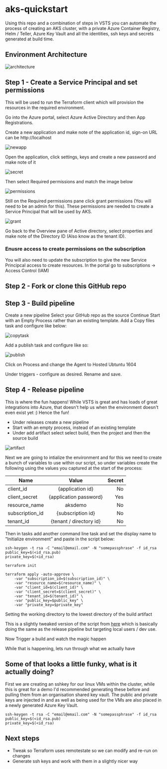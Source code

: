 # aks-quickstart

Using this repo and a combination of steps in VSTS you can automate the process of creating an AKS cluster, with a private Azure Container Registry, Helm / Teller, Azure Key Vault and all the identities, ssh keys and secrets generated at build time.

## Environment Architecture

![architecture](https://raw.githubusercontent.com/JimPaine/images/master/architecture.PNG)

## Step 1 - Create a Service Principal and set permissions

This will be used to run the Terraform client which will provision the resources in the required environment.

Go into the Azure portal, select Azure Active Directory and then App Registrations.

Create a new application and make note of the application id, sign-on URL can be http://localhost

![newapp](https://raw.githubusercontent.com/JimPaine/images/master/newapp.PNG)

Open the application, click settings, keys and create a new password and make note of it

![secret](https://raw.githubusercontent.com/JimPaine/images/master/secret.PNG)

Then select Required permissions and match the image below

![permissions](https://raw.githubusercontent.com/JimPaine/images/master/permissions.PNG)

Still on the Required permissions pane click grant permissions (You will need to be an admin for this). These permissions are needed to create a Service Principal that will be used by AKS.

![grant](https://raw.githubusercontent.com/JimPaine/images/master/grant.PNG)

Go back to the Overview pane of Active directory, select properties and make note of the Directory ID (Also know as the tenant ID).

### Enusre access to create permissions on the subscription

You will also need to update the subscription to give the new Service Principcal access to create resources. In the portal go to subscriptions -> Access Control (IAM)

## Step 2 - Fork or clone this GitHub repo

## Step 3 - Build pipeline

Create a new pipeline
Select your GitHub repo as the source
Continue
Start with an Empty Process rather than an existing template.
Add a Copy files task and configure like below:

![copytask](https://raw.githubusercontent.com/JimPaine/images/master/copytask.PNG)

Add a publish task and configure like so:

![publish](https://raw.githubusercontent.com/JimPaine/images/master/publish.PNG)

Click on Process and change the Agent to Hosted Ubtuntu 1604

Under triggers - configure as desired.
Rename and save.

## Step 4 - Release pipeline

This is where the fun happens! While VSTS is great and has loads of great integrations into Azure, that doesn't help us when the environment doesn't even exist yet :) Hence the fun!

- Under releases create a new pipeline
- Start with an empty process, instead of an existing template
- Under add artifact select select build, then the project and then the source build

![artifact](https://raw.githubusercontent.com/JimPaine/images/master/artifact.PNG)

Next we are going to intialize the environment and for this we need to create a bunch of variables to use within our script, so under variables create the following using the values you captured at the start of the process:

| Name            | Value                              | Secret   |
| --------------- |:----------------------------------:| --------:|
| client_id       | {application id}                   | No       |
| client_secret   | {application password}             | Yes      |
| resource_name   | aksdemo                            | No       |
| subscription_id | {subscription id}                  | No       |
| tenant_id       | {tenant / directory id}            | No       |

Then in tasks add another command line task and set the display name to "Initialize environment" and paste in the script below:

```
ssh-keygen -t rsa -C "email@email.com" -N "somepassphrase" -f id_rsa
public_key=$(<id_rsa.pub)
private_key=$(<id_rsa)

terraform init

terraform apply -auto-approve \
    -var "subscription_id=$(subscription_id)" \
    -var "resource_name=$(resource_name)" \
    -var "client_id=$(client_id)" \
    -var "client_secret=$(client_secret)" \
    -var "tenant_id=$(tenant_id)" \
    -var "public_key=$public_key" \
    -var "private_key=$private_key"
```

Setting the working directory to the lowest directory of the build artifact

This is a slightly tweaked version of the script from [here](https://github.com/JimPaine/aks-quickstart/blob/master/scripts/run.sh) which is basically doing the same as the release pipeline but targeting local users / dev use.

Now Trigger a build and watch the magic happen

While that is happening, lets run through what we actually have

## Some of that looks a little funky, what is it actually doing?

First we are creating an sshkey for our linux VMs within the cluster, while this is great for a demo I'd recommended generating these before and pulling them from an organisation shared key vault. The public and private keys are injected in and as well as being used for the VMs are also placed in a newly generated Azure Key Vault.

```
ssh-keygen -t rsa -C "email@email.com" -N "somepassphrase" -f id_rsa
public_key=$(<id_rsa.pub)
private_key=$(<id_rsa)
```

## Next steps

- Tweak so Terraform uses remotestate so we can modify and re-run on changes
- Generate ssh keys and work with them in a slightly nicer way